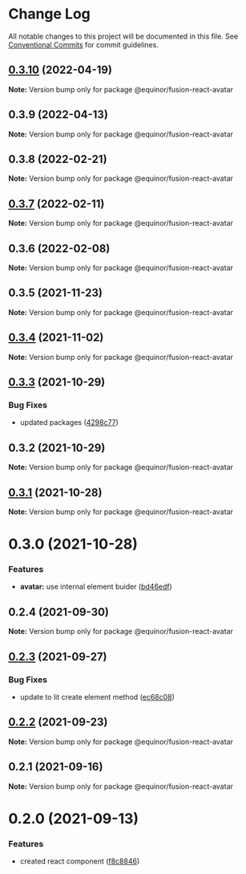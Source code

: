 # Change Log

All notable changes to this project will be documented in this file.
See [Conventional Commits](https://conventionalcommits.org) for commit guidelines.

## [0.3.10](https://github.com/equinor/fusion-react-components/compare/@equinor/fusion-react-avatar@0.3.9...@equinor/fusion-react-avatar@0.3.10) (2022-04-19)

**Note:** Version bump only for package @equinor/fusion-react-avatar





## 0.3.9 (2022-04-13)

**Note:** Version bump only for package @equinor/fusion-react-avatar





## 0.3.8 (2022-02-21)

**Note:** Version bump only for package @equinor/fusion-react-avatar





## [0.3.7](https://github.com/equinor/fusion-react-components/compare/@equinor/fusion-react-avatar@0.3.6...@equinor/fusion-react-avatar@0.3.7) (2022-02-11)

**Note:** Version bump only for package @equinor/fusion-react-avatar





## 0.3.6 (2022-02-08)

**Note:** Version bump only for package @equinor/fusion-react-avatar





## 0.3.5 (2021-11-23)

**Note:** Version bump only for package @equinor/fusion-react-avatar





## [0.3.4](https://github.com/equinor/fusion-react-components/compare/@equinor/fusion-react-avatar@0.3.3...@equinor/fusion-react-avatar@0.3.4) (2021-11-02)

**Note:** Version bump only for package @equinor/fusion-react-avatar





## [0.3.3](https://github.com/equinor/fusion-react-components/compare/@equinor/fusion-react-avatar@0.3.2...@equinor/fusion-react-avatar@0.3.3) (2021-10-29)


### Bug Fixes

* updated packages ([4298c77](https://github.com/equinor/fusion-react-components/commit/4298c778c4c5385398a92d8b71feee3b17ba64c0))





## 0.3.2 (2021-10-29)

**Note:** Version bump only for package @equinor/fusion-react-avatar





## [0.3.1](https://github.com/equinor/fusion-react-components/compare/@equinor/fusion-react-avatar@0.3.0...@equinor/fusion-react-avatar@0.3.1) (2021-10-28)

**Note:** Version bump only for package @equinor/fusion-react-avatar





# 0.3.0 (2021-10-28)


### Features

* **avatar:** use internal element buider ([bd46edf](https://github.com/equinor/fusion-react-components/commit/bd46edfe7ab1116b91ab000c7542c9ae8c5b8f24))





## 0.2.4 (2021-09-30)

**Note:** Version bump only for package @equinor/fusion-react-avatar





## [0.2.3](https://github.com/equinor/fusion-react-components/compare/@equinor/fusion-react-avatar@0.2.2...@equinor/fusion-react-avatar@0.2.3) (2021-09-27)


### Bug Fixes

* update to lit create element method ([ec68c08](https://github.com/equinor/fusion-react-components/commit/ec68c08d5cbcba43a1b8ca064cccc73662f17421))





## [0.2.2](https://github.com/equinor/fusion-react-components/compare/@equinor/fusion-react-avatar@0.2.1...@equinor/fusion-react-avatar@0.2.2) (2021-09-23)

**Note:** Version bump only for package @equinor/fusion-react-avatar





## 0.2.1 (2021-09-16)

**Note:** Version bump only for package @equinor/fusion-react-avatar





# 0.2.0 (2021-09-13)


### Features

* created react component ([f8c8846](https://github.com/equinor/fusion-react-components/commit/f8c88469f335ca963d578b3aba364bfa33faa0b2))
